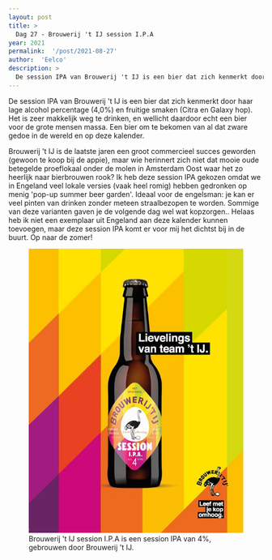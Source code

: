 ```yaml
---
layout: post
title: >
  Dag 27 - Brouwerij 't IJ session I.P.A
year: 2021
permalink:  '/post/2021-08-27'
author:  'Eelco'
description: >
  De session IPA van Brouwerij 't IJ is een bier dat zich kenmerkt door haar lage alcohol percentage (4,0%) en fruitige smaken (Citra en Galaxy hop). Het is zeer makkelijk weg te drinken, en wellicht daardoor echt een bier voor de grote mensen massa. Een bier om te bekomen van al dat zware gedoe in de wereld en op deze kalender.
---
```

<p class='intro'><span class='dropcap'>D</span>e session IPA van Brouwerij 't IJ is een bier dat zich kenmerkt door haar lage alcohol percentage (4,0%) en fruitige smaken (Citra en Galaxy hop). Het is zeer makkelijk weg te drinken, en wellicht daardoor echt een bier voor de grote mensen massa. Een bier om te bekomen van al dat zware gedoe in de wereld en op deze kalender.</p>

Brouwerij 't IJ is de laatste jaren een groot commercieel succes geworden (gewoon te koop bij de appie), maar wie herinnert zich niet dat mooie oude betegelde proeflokaal onder de molen in Amsterdam Oost waar het zo heerlijk naar bierbrouwen rook? Ik heb deze session IPA gekozen omdat we in Engeland veel lokale versies (vaak heel romig) hebben gedronken op menig 'pop-up summer beer garden'. Ideaal voor de engelsman: je kan er veel pinten van drinken zonder meteen straalbezopen te worden. Sommige van deze varianten gaven je de volgende dag wel wat kopzorgen.. Helaas heb ik niet een exemplaar uit Engeland aan deze kalender kunnen toevoegen, maar deze session IPA komt er voor mij het dichtst bij in de buurt. Op naar de zomer!

<figure><img src='/assets/img/beer_2021-08-27.jpg' alt=''/> <figcaption>Brouwerij 't IJ session I.P.A is een session IPA van 4%, gebrouwen door Brouwerij 't IJ.</figcaption></figure>
